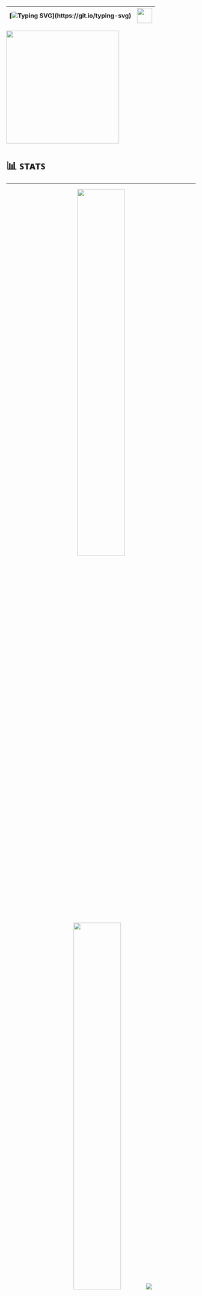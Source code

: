 

| [![Typing SVG](https://readme-typing-svg.demolab.com?font=Fira+Code&size=30&pause=1000&color=56F774&center=true&vCenter=true&width=435&lines=Hi!+I'm+Ibrahim.;Welcome+to+my+page!)](https://git.io/typing-svg) | <img src="https://user-images.githubusercontent.com/1303154/88677602-1635ba80-d120-11ea-84d8-d263ba5fc3c0.gif" width="40px"> |
|---|---|

<img src="https://media0.giphy.com/media/5eLDrEaRGHegx2FeF2/giphy.gif?cid=6c09b9521w7aggjn7t88wujchcacm622h9wfqksstqszf8vf&ep=v1_stickers_search&rid=giphy.gif&ct=s" width="300px">

# 📊 ꜱᴛᴀᴛꜱ
---

<p align="center">
  <img height="50%" width="auto" src ="https://github-readme-stats.vercel.app/api?username=ibruhhim&show_icons=true&count_private=true&theme=darcula&hide_border=true&hide=issues,contribs&bg_color=00000000">
  <img height="50%" width="auto" src ="https://github-readme-stats.vercel.app/api/top-langs/?username=ibruhhim&layout=compact&hide_border=true&theme=darcula&bg_color=00000000&langs_count=6&hide=jupyter%20notebook,tex,css,php">
  <img src ="https://github-readme-streak-stats.herokuapp.com?user=ibruhhim&theme=darcula&hide_border=true&background=FFFFFF00">
</p>

# 👇🏽 ᴀʙᴏᴜᴛ ᴍᴇ
---

I'm an undergrad Computer Science student from Canada ‍🎓. I got into programming and computers as a kid, and it’s been a passion ever since. I’m currently specializing in Full Stack Development, although I’m passionate about all areas of software. There’s just something about bringing creative user interfaces to life that I truly enjoy.

When I’m not coding, I’m usually chilling, reflecting on life, or just enjoying a rainy day 🌧️. I’m all about spirituality and self-reflection, trying to grow both inside and out. 

### Hobbies

You'll usually find me:

- ♟️ **Chess**: Sharpening my strategy and thinking through complex problems.
- 💪 **Fitness**: Staying active and pushing myself in the gym.
- 🍔 **Foodie**: Exploring new food spots and enjoying different cuisines.
- 📚 **Reading**: Diving into books on religion, self-improvement, or just a good story.

### Contact

Feel free to check out my projects, or reach out if you want to connect!  
- Twitter: [@ibruhhhim](https://x.com/ibruhhhim)  

Let's build something awesome together! 😊


# 🌐 ᴛᴇᴄʜɴᴏʟᴏɢɪᴇꜱ & ᴛᴏᴏʟꜱ
---

![AssemblyScript](https://img.shields.io/badge/assembly%20script-%23000000.svg?style=for-the-badge&logo=assemblyscript&logoColor=white) ![C](https://img.shields.io/badge/c-%2300599C.svg?style=for-the-badge&logo=c&logoColor=white) ![Markdown](https://img.shields.io/badge/markdown-%23000000.svg?style=for-the-badge&logo=markdown&logoColor=white) ![Java](https://img.shields.io/badge/java-%23ED8B00.svg?style=for-the-badge&logo=openjdk&logoColor=white) ![HTML5](https://img.shields.io/badge/html5-%23E34F26.svg?style=for-the-badge&logo=html5&logoColor=white) ![JavaScript](https://img.shields.io/badge/javascript-%23323330.svg?style=for-the-badge&logo=javascript&logoColor=%23F7DF1E) ![CSS3](https://img.shields.io/badge/css3-%231572B6.svg?style=for-the-badge&logo=css3&logoColor=white) ![Haskell](https://img.shields.io/badge/Haskell-5e5086?style=for-the-badge&logo=haskell&logoColor=white) ![Python](https://img.shields.io/badge/python-3670A0?style=for-the-badge&logo=python&logoColor=ffdd54) ![Bash Script](https://img.shields.io/badge/bash_script-%23121011.svg?style=for-the-badge&logo=gnu-bash&logoColor=white) ![TailwindCSS](https://img.shields.io/badge/tailwindcss-%2338B2AC.svg?style=for-the-badge&logo=tailwind-css&logoColor=white) ![AWS](https://img.shields.io/badge/AWS-%23FF9900.svg?style=for-the-badge&logo=amazon-aws&logoColor=white) ![Azure](https://img.shields.io/badge/azure-%230072C6.svg?style=for-the-badge&logo=microsoftazure&logoColor=white) ![Flask](https://img.shields.io/badge/flask-%23000.svg?style=for-the-badge&logo=flask&logoColor=white) ![jQuery](https://img.shields.io/badge/jquery-%230769AD.svg?style=for-the-badge&logo=jquery&logoColor=white) ![React](https://img.shields.io/badge/react-%2320232a.svg?style=for-the-badge&logo=react&logoColor=%2361DAFB) ![Socket.io](https://img.shields.io/badge/Socket.io-black?style=for-the-badge&logo=socket.io&badgeColor=010101) ![MySQL](https://img.shields.io/badge/mysql-4479A1.svg?style=for-the-badge&logo=mysql&logoColor=white) ![MongoDB](https://img.shields.io/badge/MongoDB-%234ea94b.svg?style=for-the-badge&logo=mongodb&logoColor=white) ![SQLite](https://img.shields.io/badge/sqlite-%2307405e.svg?style=for-the-badge&logo=sqlite&logoColor=white) ![Postgres](https://img.shields.io/badge/postgres-%23316192.svg?style=for-the-badge&logo=postgresql&logoColor=white) ![Git](https://img.shields.io/badge/git-%23F05033.svg?style=for-the-badge&logo=git&logoColor=white) ![GitHub](https://img.shields.io/badge/github-%23121011.svg?style=for-the-badge&logo=github&logoColor=white) ![Docker](https://img.shields.io/badge/docker-%230db7ed.svg?style=for-the-badge&logo=docker&logoColor=white) ![Linux](https://img.shields.io/badge/-Linux-FCC624?logo=Linux&style=for-the-badge&logoColor=black) ![Overleaf](https://img.shields.io/badge/-Overleaf-47A141?logo=Overleaf&style=for-the-badge&logoColor=white)


# ⭐ ᴍᴇᴍᴏʀᴀʙʟᴇ ʀᴇᴘᴏꜱ
---

<p align="center">
  <a href="https://github.com/ibruhhim/SMS-Prayer-Reminder">
    <img align="center" src="https://github-readme-stats.vercel.app/api/pin/?username=ibruhhim&repo=SMS-Prayer-Reminder" />
  </a>
  <a href="https://github.com/ibruhhim/TOD-2-Online-Game">
    <img align="center" src="https://github-readme-stats.vercel.app/api/pin/?username=ibruhhim&repo=TOD-2-Online-Game" />
  </a>
</p>
